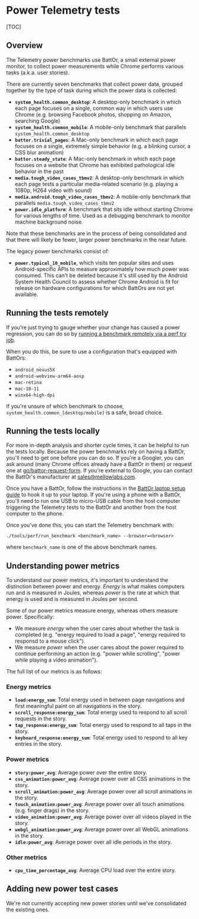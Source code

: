 # Power Telemetry tests

[TOC]

## Overview

The Telemetry power benchmarks use BattOr, a small external power monitor, to collect power measurements while Chrome performs various tasks (a.k.a. user stories).

There are currently seven benchmarks that collect power data, grouped together by the type of task during which the power data is collected:

- **`system_health.common_desktop`**: A desktop-only benchmark in which each page focuses on a single, common way in which users use Chrome (e.g. browsing Facebook photos, shopping on Amazon, searching Google)
- **`system_health.common_mobile`**: A mobile-only benchmark that parallels `system_health.common_desktop`
- **`battor.trivial_pages`**: A Mac-only benchmark in which each page focuses on a single, extremely simple behavior (e.g. a blinking cursor, a CSS blur animation)
- **`battor.steady_state`**: A Mac-only benchmark in which each page focuses on a website that Chrome has exhibited pathological idle behavior in the past
- **`media.tough_video_cases_tbmv2`**: A desktop-only benchmark in which each page tests a particular media-related scenario (e.g. playing a 1080p, H264 video with sound)
- **`media.android.tough_video_cases_tbmv2`**: A mobile-only benchmark that parallels `media.tough_video_cases_tbmv2`
- **`power.idle_platform`**: A benchmark that sits idle without starting Chrome for various lengths of time. Used as a debugging benchmark to monitor machine background noise.

Note that these benchmarks are in the process of being consolidated and that there will likely be fewer, larger power benchmarks in the near future.

The legacy power benchmarks consist of:

- **`power.typical_10_mobile`**, which visits ten popular sites and uses Android-specific APIs to measure approximately how much power was consumed. This can't be deleted because it's still used by the Android System Health Council to assess whether Chrome Android is fit for release on hardware configurations for which BattOrs are not yet available.

## Running the tests remotely

If you're just trying to gauge whether your change has caused a power regression, you can do so by [running a benchmark remotely via a perf try job](https://chromium.googlesource.com/chromium/src/+/master/docs/speed/perf_trybots.md).

When you do this, be sure to use a configuration that's equipped with BattOrs:

- `android_nexus5X`
- `android-webview-arm64-aosp`
- `mac-retina`
- `mac-10-11`
- `winx64-high-dpi`

If you're unsure of which benchmark to choose, `system_health.common_[desktop/mobile]` is a safe, broad choice.

## Running the tests locally

For more in-depth analysis and shorter cycle times, it can be helpful to run the tests locally. Because the power benchmarks rely on having a BattOr, you'll need to get one before you can do so. If you're a Googler, you can ask around (many Chrome offices already have a BattOr in them) or request one at [go/battor-request-form](http://go/battor-request-form). If you're external to Google, you can contact the BattOr's manufacturer at <sales@mellowlabs.com>.

Once you have a BattOr, follow the instructions in the [BattOr laptop setup guide](https://docs.google.com/document/d/1UsHc990NRO2MEm5A3b9oRk9o7j7KZ1qftOrJyV1Tr2c/edit) to hook it up to your laptop. If you're using a phone with a BattOr, you'll need to run one USB to micro-USB cable from the host computer triggering the Telemetry tests to the BattOr and another from the host computer to the phone.

Once you've done this, you can start the Telemetry benchmark with:

```
./tools/perf/run_benchmark <benchmark_name> --browser=<browser>
```

where `benchmark_name` is one of the above benchmark names.

## Understanding power metrics

To understand our power metrics, it's important to understand the distinction between power and energy. *Energy* is what makes computers run and is measured in Joules, whereas *power* is the rate at which that energy is used and is measured in Joules per second.

Some of our power metrics measure energy, whereas others measure power. Specifically:

- We measure *energy* when the user cares about whether the task is completed (e.g. "energy required to load a page", "energy required to responsd to a mouse click").
- We measure *power* when the user cares about the power required to continue performing an action (e.g. "power while scrolling", "power while playing a video animation").

The full list of our metrics is as follows:

### Energy metrics
- **`load:energy_sum`**: Total energy used in between page navigations and first meaningful paint on all navigations in the story.
- **`scroll_response:energy_sum`**: Total energy used to respond to all scroll requests in the story.
- **`tap_response:energy_sum`**: Total energy used to respond to all taps in the story.
- **`keyboard_response:energy_sum`**: Total energy used to respond to all key entries in the story.

### Power metrics
- **`story:power_avg`**: Average power over the entire story.
- **`css_animation:power_avg`**: Average power over all CSS animations in the story.
- **`scroll_animation:power_avg`**: Average power over all scroll animations in the story.
- **`touch_animation:power_avg`**: Average power over all touch animations (e.g. finger drags) in the story.
- **`video_animation:power_avg`**: Average power over all videos played in the story.
- **`webgl_animation:power_avg`**: Average power over all WebGL animations in the story.
- **`idle:power_avg`**: Average power over all idle periods in the story.

### Other metrics
- **`cpu_time_percentage_avg`**: Average CPU load over the entire story.

## Adding new power test cases
We're not currently accepting new power stories until we've consolidated the existing ones.
